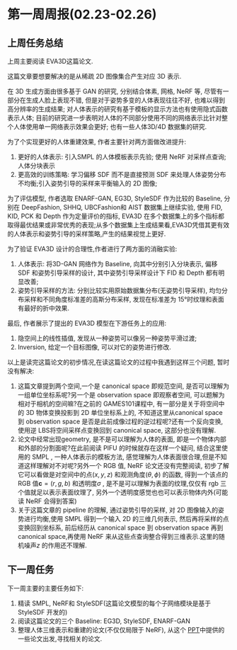 #  第一周周报(02.23-02.26)

## 上周任务总结

上周主要阅读 EVA3D这篇论文.

这篇文章要想要解决的是从稀疏 2D 图像集合产生对应 3D 表示.

在 3D 生成方面由很多基于 GAN 的研究, 分别结合体素, 网格, NeRF 等, 尽管有一部分在生成人脸上表现不错, 但是对于姿势多变的人体表现往往不好, 也难以得到高分辨率的生成结果; 对人体表示的研究有基于模板的显示方法也有使用隐式函数表示人体; 目前的研究进一步表明对人体的不同部分使用不同的网络表示比针对整个人体使用单一网络表示效果会更好; 也有一些人体3D/4D 数据集的研究.

为了个实现更好的人体重建效果, 作者主要针对两方面做改进提升:

1.  更好的人体表示: 引入SMPL 的人体模板表示先验; 使用 NeRF 对采样点查询;人体分块表示
2.  更高效的训练策略: 学习偏移 SDF 而不是直接预测 SDF 来处理人体姿势分布不均衡;引入姿势引导的采样来平衡输入的 2D 图像;

为了评估模型, 作者选取 ENARF-GAN, EG3D, StyleSDF 作为比较的 Baseline, 分别在 DeepFashion, SHHQ, UBCFashion和 AIST 数据集上继续实验, 使用 FID, KID, PCK 和 Depth 作为定量评价的指标, EVA3D 在多个数据集上的多个指标都取得最优结果或非常优秀的表现;从多个数据集上生成结果看,EVA3D凭借其更有效的人体表示和姿势引导的采样策略,产生的结果视觉上更好.

为了验证 EVA3D 设计的合理性,作者进行了两方面的消融实验:

1.  人体表示: 将3D-GAN 网络作为 Baseline, 向其中分别引入分块表示, 偏移 SDF 和姿势引导采样的设计, 其中姿势引导采样设计下 FID 和 Depth 都有明显改善;
2.  姿势引导采样的方法: 分别比较实用原始数据集分布(无姿势引导采样), 均匀分布采样和不同角度标准差的高斯分布采样, 发现在标准差为 15°时纹理和表面有最好的折中效果.

最后, 作者展示了提出的 EVA3D 模型在下游任务上的应用:

1.  隐空间上的线性插值, 发现从一种姿势可以像另一种姿势平滑过渡;
2.  Inversion, 给定一个目标图像, 可以对它的姿势进行修改.

以上是读完这篇论文的初步情况,在读这篇论文的过程中我遇到这样三个问题, 暂时没有解决:

1.  这篇文章提到两个空间,一个是 canonical space 即规范空间, 是否可以理解为一组单位坐标系呢?另一个是 observation space 即观察者空间, 可以题解为相对于相机的空间嘛?在之前的 GAMES101课程中, 有一部分是关于将空间中的 3D 物体变换投影到 2D 单位坐标系上的, 不知道这里从canonical space 到 observation space 是否是此前成像过程的逆过程呢?还有一个反向变换, 使用逆 LBS将空间采样点变换回到 canonical space, 这部分也没有理解.
2.  论文中经常出现geometry, 是不是可以理解为人体的表面, 即是一个物体内部和外部的分割面呢?在此前阅读 PIFU 的时候就存在这样一个疑问, 结合这里使用的 SMPL , 一种人体表示的模板方法, 感觉理解为人体表面很合理,但是不知道这样理解对不对呢?另外一个 RGB 值, NeRF 论文还没有完整阅读, 初步了解它可以看做是对空间中的点$(x, y, z)$ 和观测角度$(\theta, \phi)$ 的函数, 得到一个该点的 RGB 值$\mathbf{c}=(r,g,b)$ 和透明度$\sigma$ , 是不是可以理解为表面的纹理,仅仅有 rgb 三个值就足以表示表面纹理了, 另外一个透明度感觉也也可以表示物体内外(可能读 NeRF 会得到答案)
3.  关于这篇文章的 pipeline 的理解, 通过姿势引导的采样, 对 2D 图像输入的姿势进行均衡,使用 SMPL 得到一个输入 2D 的三维几何表示, 然后再将采样的点变换回到坐标系, 前后经历从 canonical space 到 observation space 再到 canonical space,再使用 NeRF 来从这些点查询整合得到三维表示.这里的随机噪声$z$ 的作用还不理解.

## 下一周任务

下一周主要的主要任务如下:

1.  精读 SMPL, NeRF和 StyleSDF(这篇论文模型的每个子网络模块是基于 StyleSDF 开发的)
2.  阅读这篇论文的三个 Baseline: EG3D, StyleSDF, ENARF-GAN
3.   整理人体三维表示和重建的论文(不仅仅局限于 NeRF), 从这个 [PPT](https://drive.google.com/file/d/18ynxDVyORRgQPJ54YLQ1_wimBwBV2KPG/view?usp=share_link)中提供的一些论文出发,寻找相关的论文.

